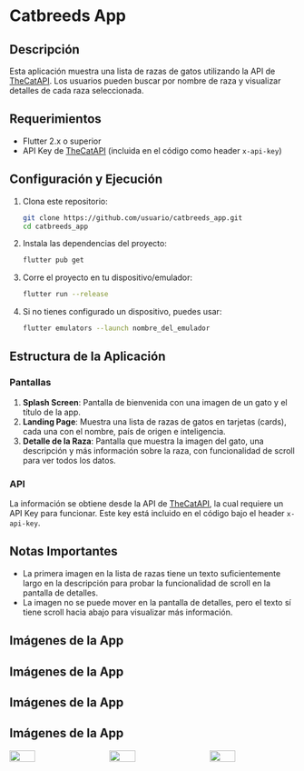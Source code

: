 # Catbreeds App

## Descripción

Esta aplicación muestra una lista de razas de gatos utilizando la API de [TheCatAPI](https://api.thecatapi.com/v1/breeds). Los usuarios pueden buscar por nombre de raza y visualizar detalles de cada raza seleccionada. 

## Requerimientos

- Flutter 2.x o superior
- API Key de [TheCatAPI](https://thecatapi.com) (incluida en el código como header `x-api-key`)

## Configuración y Ejecución

1. Clona este repositorio:
    ```bash
    git clone https://github.com/usuario/catbreeds_app.git
    cd catbreeds_app
    ```

2. Instala las dependencias del proyecto:
    ```bash
    flutter pub get
    ```

3. Corre el proyecto en tu dispositivo/emulador:
    ```bash
    flutter run --release
    ```

4. Si no tienes configurado un dispositivo, puedes usar:
    ```bash
    flutter emulators --launch nombre_del_emulador
    ```

## Estructura de la Aplicación

### Pantallas

1. **Splash Screen**: Pantalla de bienvenida con una imagen de un gato y el título de la app.
2. **Landing Page**: Muestra una lista de razas de gatos en tarjetas (cards), cada una con el nombre, país de origen e inteligencia.
3. **Detalle de la Raza**: Pantalla que muestra la imagen del gato, una descripción y más información sobre la raza, con funcionalidad de scroll para ver todos los datos.

### API

La información se obtiene desde la API de [TheCatAPI](https://developers.thecatapi.com/), la cual requiere un API Key para funcionar. Este key está incluido en el código bajo el header `x-api-key`.

## Notas Importantes

- La primera imagen en la lista de razas tiene un texto suficientemente largo en la descripción para probar la funcionalidad de scroll en la pantalla de detalles.
- La imagen no se puede mover en la pantalla de detalles, pero el texto sí tiene scroll hacia abajo para visualizar más información.

## Imágenes de la App

## Imágenes de la App

## Imágenes de la App

## Imágenes de la App

<p style="display: flex; justify-content: space-between;">
  <img src="https://github.com/user-attachments/assets/7c156d33-ff28-478b-ba24-18a68c27ed11" width="30%" style="margin-right: 5px;" />
  <img src="https://github.com/user-attachments/assets/dfa8020e-f619-43f7-99ce-5ab5aefdab93" width="30%" style="margin-right: 5px;" />
  <img src="https://github.com/user-attachments/assets/80e071dc-0b50-4c82-b421-9e3e5e3ad3de" width="30%" />
</p>





